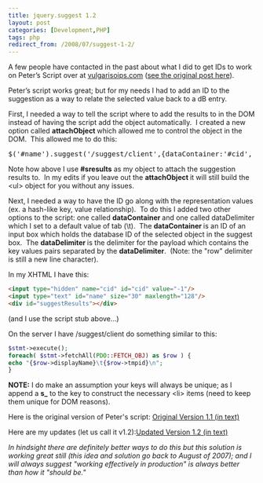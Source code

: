 ```yaml
---
title: jquery.suggest 1.2
layout: post
categories: [Development,PHP]
tags: php
redirect_from: /2008/07/suggest-1-2/
---
```


A few people have contacted in the past about what I did to get IDs to work on Peter’s Script over at <a href="http://vulgarisoips.com">vulgarisoips.com</a> (<a href="http://www.vulgarisoip.com/2007/08/06/jquerysuggest-11/">see the original post here</a>).

Peter’s script works great; but for my needs I had to add an ID to the suggestion as a way to relate the selected value back to a dB entry.

First, I needed a way to tell the script where to add the results to in the DOM instead of having the script add the object automatically.  I created a new option called <strong>attachObject </strong>which allowed me to control the object in the DOM.  This allowed me to do this:

<pre lang="php">$('#name').suggest('/suggest/client',{dataContainer:'#cid', attachObject:'#sresults', onSelect: myFunction );</pre>

Note how above I use <strong>#sresults</strong> as my object to attach the suggestion results to.  In my edits if you leave out the <strong>attachObject </strong>it will still build the &lt;ul&gt; object for you without any issues.

Next, I needed a way to have the ID go along with the representation values (ex. a hash-like key, value relationship).  To do this I added two other options to the script: one called <strong>dataContainer </strong>and one called dataDelimiter which I set to a default value of tab (\t).  The <strong>dataContainer </strong>is an ID of an input box which holds the database ID of the selected object in the suggest box.  The <strong>dataDelimiter </strong>is the delimiter for the payload which contains the key values pairs separated by the <strong>dataDelimiter</strong>.  (Note: the "row" delimiter is still a new line character).

In my XHTML I have this:

```html
<input type="hidden" name="cid" id="cid" value="-1"/>
<input type="text" id="name" size="30" maxlength="128"/>
<div id="suggestResults"></div>
```

(and I use the script stub above...)

On the server I have /suggest/client do something similar to this:

```php
$stmt->execute();
foreach( $stmt->fetchAll(PDO::FETCH_OBJ) as $row ) {
echo "{$row->displayName}\t{$row->tmpid}\n";
}
```

<strong>NOTE:</strong> I do make an assumption your keys will always be unique; as I append a <strong>s_</strong> to the key to construct the necessary &lt;li&gt; items (need to keep them unique for DOM reasons).

Here is the original version of Peter's script: <a href="http://chrisschuld.com/wp-content/uploads/2008/07/suggestoriginal.txt">Original Version 1.1 (in text)</a>

Here are my updates (let us call it v1.2):<a href="http://chrisschuld.com/wp-content/uploads/2008/07/suggestupdated.txt">Updated Version 1.2 (in text)</a>

<em>In hindsight there are definitely better ways to do this but this solution is working great still (this idea and solution go back to August of 2007); and I will always suggest "working effectively in production" is always better than how it "should be."</em>